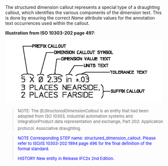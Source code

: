 The structured dimension callout represents a special type of a draughting callout, which identifies the various components of the dimension text. This is done by ensuring the correct _Name_ attribute values for the annotation text occurrences used within the callout.

**Illustration from ISO 10303-202 page 497**:

![structured dimension callout](figures/IfcStructuredDimensionCallout.gif)
> <font size="-1">NOTE: The <i>IfcStructuredDimensionCallout</i> is an
		  entity that had been adopted from ISO 10303, Industrial automation systems and
		  integration&#151;Product data representation and exchange, Part 202:
		  Application protocol: Associative draughting.</font>
>

> <font color="#0000FF" size="-1"> NOTE Corresponding STEP name:
		  structured_dimension_callout. Please refer to ISO/IS 10303-202:1994 page 496
		  for the final definition of the formal standard. </font>
> 
> <font size="-1"><font color="#0000FF">HISTORY New entity in Release
		  IFC2x 2nd Edition.</font> </font>
>